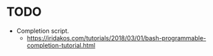 # TODO

- Completion script.
  - https://iridakos.com/tutorials/2018/03/01/bash-programmable-completion-tutorial.html